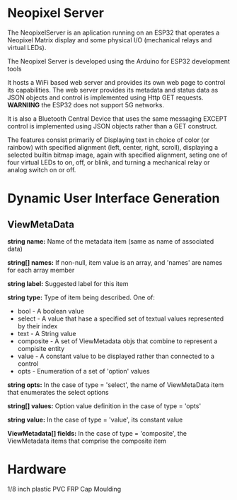 # Neopixel Server

The NeopixelServer is an aplication running on an ESP32 that operates a Neopixel 
Matrix display and some physical I/O (mechanical relays and virtual LEDs). 

The Neopixel Server is developed using the Arduino for ESP32 development tools

It hosts a WiFi based web server and provides its own web page to control its 
capabilities. The web server provides its metadata and status data as JSON objects
and control is implemented using Http GET requests. **WARNIING** the ESP32 does
not support 5G networks.

It is also a Bluetooth Central Device that uses the same messaging EXCEPT control
is implemented using JSON objects rather than a GET construct.

The features consist primarily of Displaying text in choice of color (or rainbow)
with specified alignment (left, center, right, scroll), displaying a selected builtin
bitmap image, again with specified alignment, seting one of four virtual LEDs to on, 
off, or blink, and turning a mechanical relay or analog switch on or off.

# Dynamic User Interface Generation

## ViewMetaData
**string name:**
Name of the metadata item (same as name of associated data)

**string[] names:**
If non-null, item value is an array, and 'names' are names for each array member

**string label:**
Suggested label for this item

**string type:**
Type of item being described. One of:
* bool - A boolean value
* select - A value that hase a specified set of textual values represented by their index
* text - A String value
* composite - A set of ViewMetadata objs that combine to represent a compisite entity
* value - A constant value to be displayed rather than connected to a control
* opts - Enumeration of a set of 'option' values

**string opts:**
In the case of type = 'select', the name of ViewMetaData item that enumerates the select options

**string[] values:**
Option value definition in the case of type = 'opts'

**string value:**
In the case of type = 'value', its constant value

**ViewMetadata[] fields:**
In the case of type = 'composite', the ViewMetadata items that comprise the composite item

# Hardware

1/8 inch plastic
PVC FRP Cap Moulding
